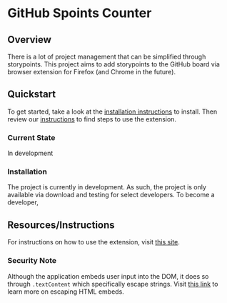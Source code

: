 # GitHub Spoints Counter

## Overview

There is a lot of project management that can be simplified through storypoints. This project aims to add storypoints to the GitHub board via browser extension for Firefox (and Chrome in the future).

## Quickstart

To get started, take a look at the [installation instructions](#installation) to install. Then review our [instructions](#resourcesinstructions) to find steps to use the extension.

### Current State

In development

### Installation

The project is currently in development. As such, the project is only available via download and testing for select developers. To become a developer,

## Resources/Instructions

For instructions on how to use the extension, visit [this site](https://100automations.github.io/github-spoints-counter/).

### Security Note

Although the application embeds user input into the DOM, it does so through `.textContent` which specifically escape strings. Visit [this link](https://developer.mozilla.org/en-US/docs/Mozilla/Add-ons/WebExtensions/Safely_inserting_external_content_into_a_page#dom_node_creation_methods) to learn more on escaping HTML embeds.
